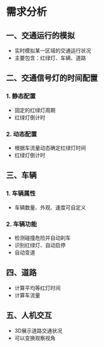 # 需求分析

## 一、交通运行的模拟

* 实时模拟某一区域的交通运行状况
* 主要包含：红绿灯、车辆、道路

## 二、交通信号灯的时间配置

### 	1. 静态配置

* 固定的红绿灯周期
* 红绿灯倒计时

### 	2. 动态配置

* 根据车流量动态确定红绿灯时间
* 红绿灯倒计时

## 三、车辆

### 	1. 车辆属性

* 车辆数量、外观、速度可自定义

### 	2. 车辆功能

* 检测碰撞危险并自动刹车
* 识别红绿灯、自动启停
* 自动变道

## 四、道路

* 计算平均等红灯时间
* 计算车流量

## 五、人机交互

* 3D展示道路交通状况
* 可以变换观察视角